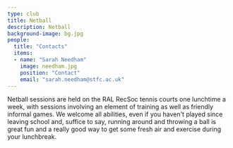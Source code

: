 ```yaml
---
type: club
title: Netball
description: Netball
background-image: bg.jpg
people:
  title: "Contacts"
  items:
  - name: "Sarah Needham"
    image: needham.jpg
    position: "Contact"
    email: "sarah.needham@stfc.ac.uk"
---
```


Netball sessions are held on the RAL RecSoc tennis courts one lunchtime a week, with sessions involving an element of training as well as friendly informal games.  We welcome all abilities, even if you haven't played since leaving school
and, suffice to say, running around and throwing a ball is great fun and a really good way to get some fresh air and exercise during your lunchbreak.

